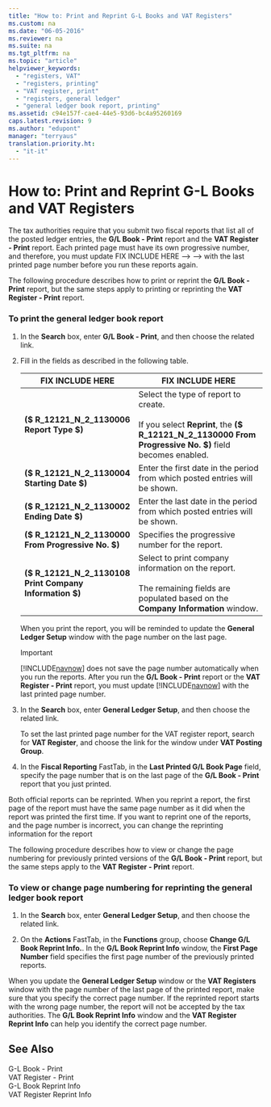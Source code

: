 ```yaml
---
title: "How to: Print and Reprint G-L Books and VAT Registers"
ms.custom: na
ms.date: "06-05-2016"
ms.reviewer: na
ms.suite: na
ms.tgt_pltfrm: na
ms.topic: "article"
helpviewer_keywords: 
  - "registers, VAT"
  - "registers, printing"
  - "VAT register, print"
  - "registers, general ledger"
  - "general ledger book report, printing"
ms.assetid: c94e157f-cae4-44e5-93d6-bc4a95260169
caps.latest.revision: 9
ms.author: "edupont"
manager: "terryaus"
translation.priority.ht: 
  - "it-it"
---
```

# How to: Print and Reprint G-L Books and VAT Registers
The tax authorities require that you submit two fiscal reports that list all of the posted ledger entries, the **G\/L Book \- Print** report and the **VAT Register \- Print** report. Each printed page must have its own progressive number, and therefore, you must update FIX INCLUDE HERE<!--FIX INCLUDE HERE<!--FIX INCLUDE HERE<!--[!INCLUDE[navnow](../../ApplicationDesign/includes/navnow_md.md)] --> --> --> with the last printed page number before you run these reports again.  
  
 The following procedure describes how to print or reprint the **G\/L Book \- Print** report, but the same steps apply to printing or reprinting the **VAT Register \- Print** report.  
  
### To print the general ledger book report  
  
1.  In the **Search** box, enter **G\/L Book \- Print**, and then choose the related link.  
  
2.  Fill in the fields as described in the following table.  
  
    |FIX INCLUDE HERE<!--[!INCLUDE[bp_tablefield](../../ApplicationDesign/includes/bp_tablefield_md.md)] -->|FIX INCLUDE HERE<!--[!INCLUDE[bp_tabledescription](../../ApplicationDesign/includes/bp_tabledescription_md.md)] -->|  
    |---------------------------------|---------------------------------------|  
    |**\($ R\_12121\_N\_2\_1130006 Report Type $\)**|Select the type of report to create.<br /><br /> If you select **Reprint**, the **\($ R\_12121\_N\_2\_1130000 From Progressive No. $\)** field becomes enabled.|  
    |**\($ R\_12121\_N\_2\_1130004 Starting Date $\)**|Enter the first date in the period from which posted entries will be shown.|  
    |**\($ R\_12121\_N\_2\_1130002 Ending Date $\)**|Enter the last date in the period from which posted entries will be shown.|  
    |**\($ R\_12121\_N\_2\_1130000 From Progressive No. $\)**|Specifies the progressive number for the report.|  
    |**\($ R\_12121\_N\_2\_1130108 Print Company Information $\)**|Select to print company information on the report.<br /><br /> The remaining fields are populated based on the **Company Information** window.|  
  
     When you print the report, you will be reminded to update the **General Ledger Setup** window with the page number on the last page.  
  
    > [!IMPORTANT]  
    >  [!INCLUDE[navnow](../../ApplicationDesign/includes/navnow_md.md)] does not save the page number automatically when you run the reports. After you run the **G\/L Book \- Print** report or the **VAT Register \- Print** report, you must update [!INCLUDE[navnow](../../ApplicationDesign/includes/navnow_md.md)] with the last printed page number.  
  
3.  In the **Search** box, enter **General Ledger Setup**, and then choose the related link.  
  
     To set the last printed page number for the VAT register report, search for **VAT Register**, and choose the link for the window under **VAT Posting Group**.  
  
4.  In the **Fiscal Reporting** FastTab, in the **Last Printed G\/L Book Page** field, specify the page number that is on the last page of the **G\/L Book \- Print** report that you just printed.  
  
 Both official reports can be reprinted. When you reprint a report, the first page of the report must have the same page number as it did when the report was printed the first time. If you want to reprint one of the reports, and the page number is incorrect, you can change the reprinting information for the report  
  
 The following procedure describes how to view or change the page numbering for previously printed versions of the **G\/L Book \- Print** report, but the same steps apply to the **VAT Register \- Print** report.  
  
### To view or change page numbering for reprinting the general ledger book report  
  
1.  In the **Search** box, enter **General Ledger Setup**, and then choose the related link.  
  
2.  On the **Actions** FastTab, in the **Functions** group, choose **Change G\/L Book Reprint Info.**. In the **G\/L Book Reprint Info** window, the **First Page Number** field specifies the first page number of the previously printed reports.  
  
 When you update the **General Ledger Setup** window or the **VAT Registers** window with the page number of the last page of the printed report, make sure that you specify the correct page number. If the reprinted report starts with the wrong page number, the report will not be accepted by the tax authorities. The **G\/L Book Reprint Info** window and the **VAT Register Reprint Info** can help you identify the correct page number.  
  
## See Also  
 G\-L Book \- Print   
 VAT Register \- Print   
 G\-L Book Reprint Info   
 VAT Register Reprint Info